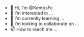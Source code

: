 - 👋 Hi, I’m @KentosFc
- 👀 I’m interested in ...
- 🌱 I’m currently learning ...
- 💞️ I’m looking to collaborate on ...
- 📫 How to reach me ...

<!---
KentosFc/KentosFc is a ✨ special ✨ repository because its `README.md` (this file) appears on your GitHub profile.
You can click the Preview link to take a look at your changes.
--->
